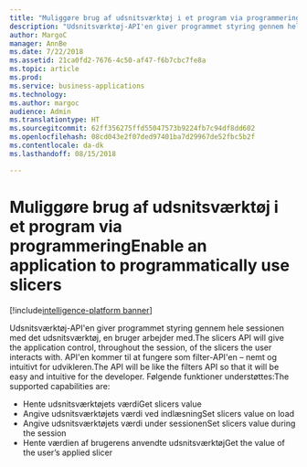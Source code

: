 ```yaml
---
title: "Muliggøre brug af udsnitsværktøj i et program via programmering"
description: "Udsnitsværktøj-API'en giver programmet styring gennem hele sessionen med det udsnitsværktøj, en bruger arbejder med."
author: MargoC
manager: AnnBe
ms.date: 7/22/2018
ms.assetid: 21ca0fd2-7676-4c50-af47-f6b7cbc7fe8a
ms.topic: article
ms.prod: 
ms.service: business-applications
ms.technology: 
ms.author: margoc
audience: Admin
ms.translationtype: HT
ms.sourcegitcommit: 62ff356275ffd55047573b9224fb7c94df8dd602
ms.openlocfilehash: 08cd043e2f07ded97401ba7d29967de52fbc5b2f
ms.contentlocale: da-dk
ms.lasthandoff: 08/15/2018

---
```

#  <a name="enable-an-application-to-programmatically-use-slicers"></a><span data-ttu-id="1d45f-103">Muliggøre brug af udsnitsværktøj i et program via programmering</span><span class="sxs-lookup"><span data-stu-id="1d45f-103">Enable an application to programmatically use slicers</span></span>

[!include[intelligence-platform banner](../../includes/intelligence-platform.md)]



<span data-ttu-id="1d45f-104">Udsnitsværktøj-API'en giver programmet styring gennem hele sessionen med det udsnitsværktøj, en bruger arbejder med.</span><span class="sxs-lookup"><span data-stu-id="1d45f-104">The slicers API will give the application control, throughout the session, of the slicers the user interacts with.</span></span> <span data-ttu-id="1d45f-105">API'en kommer til at fungere som filter-API'en – nemt og intuitivt for udvikleren.</span><span class="sxs-lookup"><span data-stu-id="1d45f-105">The API will be like the filters API so that it will be easy and intuitive for the developer.</span></span> <span data-ttu-id="1d45f-106">Følgende funktioner understøttes:</span><span class="sxs-lookup"><span data-stu-id="1d45f-106">The supported capabilities are:</span></span>

-   <span data-ttu-id="1d45f-107">Hente udsnitsværktøjets værdi</span><span class="sxs-lookup"><span data-stu-id="1d45f-107">Get slicers value</span></span>
-   <span data-ttu-id="1d45f-108">Angive udsnitsværktøjets værdi ved indlæsning</span><span class="sxs-lookup"><span data-stu-id="1d45f-108">Set slicers value on load</span></span>
-   <span data-ttu-id="1d45f-109">Angive udsnitsværktøjets værdi under sessionen</span><span class="sxs-lookup"><span data-stu-id="1d45f-109">Set slicers value during the session</span></span>
-   <span data-ttu-id="1d45f-110">Hente værdien af brugerens anvendte udsnitsværktøj</span><span class="sxs-lookup"><span data-stu-id="1d45f-110">Get the value of the user’s applied slicer</span></span>


